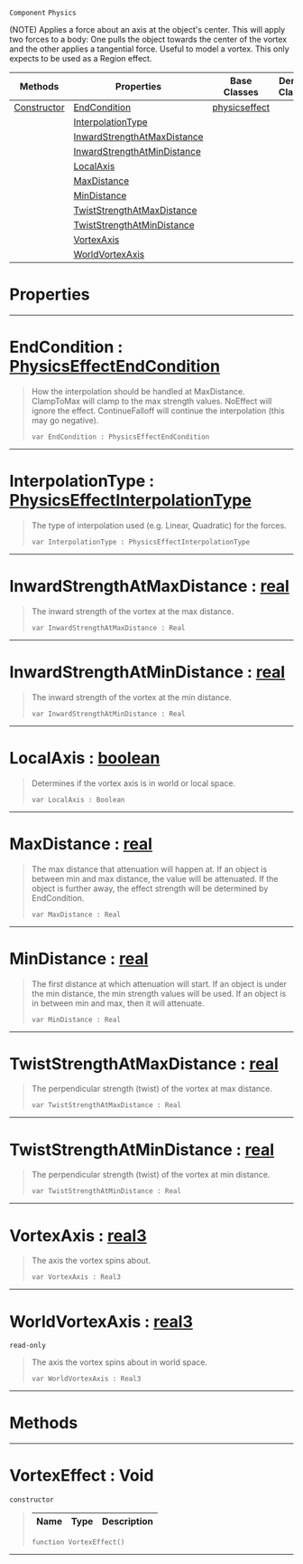  `Component` `Physics`



(NOTE) Applies a force about an axis at the object's center. This will apply two forces to a body: One pulls the object towards the center of the vortex and the other applies a tangential force. Useful to model a vortex. This only expects to be used as a Region effect.

|Methods|Properties|Base Classes|Derived Classes|
|---|---|---|---|
|[ Constructor](https://github.com/zeroengineteam/ZeroDocs/blob/master/code_reference/class_reference/vortexeffect.markdown#vortexeffect-void)|[ EndCondition](https://github.com/zeroengineteam/ZeroDocs/blob/master/code_reference/class_reference/vortexeffect.markdown#endcondition-zero-engine)|[physicseffect](https://github.com/zeroengineteam/ZeroDocs/blob/master/code_reference/class_reference/physicseffect.markdown)| |
| |[ InterpolationType](https://github.com/zeroengineteam/ZeroDocs/blob/master/code_reference/class_reference/vortexeffect.markdown#interpolationtype-zero-e)| | |
| |[ InwardStrengthAtMaxDistance](https://github.com/zeroengineteam/ZeroDocs/blob/master/code_reference/class_reference/vortexeffect.markdown#inwardstrengthatmaxdista)| | |
| |[ InwardStrengthAtMinDistance](https://github.com/zeroengineteam/ZeroDocs/blob/master/code_reference/class_reference/vortexeffect.markdown#inwardstrengthatmindista)| | |
| |[ LocalAxis](https://github.com/zeroengineteam/ZeroDocs/blob/master/code_reference/class_reference/vortexeffect.markdown#localaxis-zero-engine-do)| | |
| |[ MaxDistance](https://github.com/zeroengineteam/ZeroDocs/blob/master/code_reference/class_reference/vortexeffect.markdown#maxdistance-zero-engine)| | |
| |[ MinDistance](https://github.com/zeroengineteam/ZeroDocs/blob/master/code_reference/class_reference/vortexeffect.markdown#mindistance-zero-engine)| | |
| |[ TwistStrengthAtMaxDistance](https://github.com/zeroengineteam/ZeroDocs/blob/master/code_reference/class_reference/vortexeffect.markdown#twiststrengthatmaxdistan)| | |
| |[ TwistStrengthAtMinDistance](https://github.com/zeroengineteam/ZeroDocs/blob/master/code_reference/class_reference/vortexeffect.markdown#twiststrengthatmindistan)| | |
| |[ VortexAxis](https://github.com/zeroengineteam/ZeroDocs/blob/master/code_reference/class_reference/vortexeffect.markdown#vortexaxis-zero-engine-d)| | |
| |[ WorldVortexAxis](https://github.com/zeroengineteam/ZeroDocs/blob/master/code_reference/class_reference/vortexeffect.markdown#worldvortexaxis-zero-eng)| | |


 #  Properties


---  
 #  EndCondition : [PhysicsEffectEndCondition](https://github.com/zeroengineteam/ZeroDocs/blob/master/code_reference/enum_reference.markdown#physicseffectendcondition)

> How the interpolation should be handled at MaxDistance. ClampToMax will clamp to the max strength values. NoEffect will ignore the effect. ContinueFalloff will continue the interpolation (this may go negative).
> ``` lang=cpp, name=Zilch
> var EndCondition : PhysicsEffectEndCondition


---  
 #  InterpolationType : [PhysicsEffectInterpolationType](https://github.com/zeroengineteam/ZeroDocs/blob/master/code_reference/enum_reference.markdown#physicseffectinterpolationtype)

> The type of interpolation used (e.g. Linear, Quadratic) for the forces.
> ``` lang=cpp, name=Zilch
> var InterpolationType : PhysicsEffectInterpolationType


---  
 #  InwardStrengthAtMaxDistance : [real](https://github.com/zeroengineteam/ZeroDocs/blob/master/code_reference/zilch_base_types/real.markdown)

> The inward strength of the vortex at the max distance.
> ``` lang=cpp, name=Zilch
> var InwardStrengthAtMaxDistance : Real


---  
 #  InwardStrengthAtMinDistance : [real](https://github.com/zeroengineteam/ZeroDocs/blob/master/code_reference/zilch_base_types/real.markdown)

> The inward strength of the vortex at the min distance.
> ``` lang=cpp, name=Zilch
> var InwardStrengthAtMinDistance : Real


---  
 #  LocalAxis : [boolean](https://github.com/zeroengineteam/ZeroDocs/blob/master/code_reference/zilch_base_types/boolean.markdown)

> Determines if the vortex axis is in world or local space.
> ``` lang=cpp, name=Zilch
> var LocalAxis : Boolean


---  
 #  MaxDistance : [real](https://github.com/zeroengineteam/ZeroDocs/blob/master/code_reference/zilch_base_types/real.markdown)

> The max distance that attenuation will happen at. If an object is between min and max distance, the value will be attenuated. If the object is further away, the effect strength will be determined by EndCondition.
> ``` lang=cpp, name=Zilch
> var MaxDistance : Real


---  
 #  MinDistance : [real](https://github.com/zeroengineteam/ZeroDocs/blob/master/code_reference/zilch_base_types/real.markdown)

> The first distance at which attenuation will start. If an object is under the min distance, the min strength values will be used. If an object is in between min and max, then it will attenuate.
> ``` lang=cpp, name=Zilch
> var MinDistance : Real


---  
 #  TwistStrengthAtMaxDistance : [real](https://github.com/zeroengineteam/ZeroDocs/blob/master/code_reference/zilch_base_types/real.markdown)

> The perpendicular strength (twist) of the vortex at max distance.
> ``` lang=cpp, name=Zilch
> var TwistStrengthAtMaxDistance : Real


---  
 #  TwistStrengthAtMinDistance : [real](https://github.com/zeroengineteam/ZeroDocs/blob/master/code_reference/zilch_base_types/real.markdown)

> The perpendicular strength (twist) of the vortex at min distance.
> ``` lang=cpp, name=Zilch
> var TwistStrengthAtMinDistance : Real


---  
 #  VortexAxis : [real3](https://github.com/zeroengineteam/ZeroDocs/blob/master/code_reference/zilch_base_types/real3.markdown)

> The axis the vortex spins about.
> ``` lang=cpp, name=Zilch
> var VortexAxis : Real3


---  
 #  WorldVortexAxis : [real3](https://github.com/zeroengineteam/ZeroDocs/blob/master/code_reference/zilch_base_types/real3.markdown)

 `read-only`

> The axis the vortex spins about in world space.
> ``` lang=cpp, name=Zilch
> var WorldVortexAxis : Real3


---  
 #  Methods


---  
 #  VortexEffect : Void

 `constructor`

> 
> |Name|Type|Description|
> |---|---|---|
> ``` lang=cpp, name=Zilch
> function VortexEffect()
> ``` 


---  
 

 